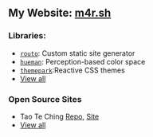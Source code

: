 ## My Website: [m4r.sh](https://m4r.sh)
### Libraries:
- [`routo`](https://github.com/MarshallCB/routo): Custom static site generator
- [`hueman`](https://github.com/MarshallCB/hueman): Perception-based color space
- [`themepark`](https://github.com/MarshallCB/themepark):Reactive CSS themes
- [View all](https://github.com/MarshallCB/my-libraries)
### Open Source Sites
- Tao Te Ching [Repo](https://github.com/MarshallCB/m4rsh-tao), [Site](https://tao.m4r.sh)
- [View all](https://github.com/MarshallCB/my-sites)

